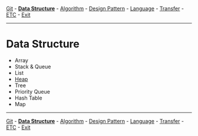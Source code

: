 [Git](../a__git/README.md) - **[Data Structure](../b__data-structure/README.md)** - [Algorithm](../c__algorithm/README.md) - [Design Pattern](../d__design-pattern/README.md) - [Language](../e__language/README.md) - [Transfer](../x__transfer/README.md) - [ETC](../z__etc/README.md)  - [Exit](../README.md)

---

# Data Structure
* Array
* Stack & Queue
* List
* [Heap](./d__heap/README.md)
* Tree
* Priority Queue
* Hash Table
* Map

---

[Git](../a__git/README.md) - **[Data Structure](../b__data-structure/README.md)** - [Algorithm](../c__algorithm/README.md) - [Design Pattern](../d__design-pattern/README.md) - [Language](../e__language/README.md) - [Transfer](../x__transfer/README.md) - [ETC](../z__etc/README.md)  - [Exit](../README.md)
